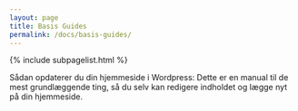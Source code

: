```yaml
---
layout: page
title: Basis Guides
permalink: /docs/basis-guides/
---
```


{% include subpagelist.html %}

Sådan opdaterer du din hjemmeside i Wordpress: Dette er en manual til de mest grundlæggende ting, så du selv kan redigere indholdet og lægge nyt på din hjemmeside.
